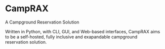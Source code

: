 # CampRAX
A Campground Reservation Solution

Written in Python, with CLI, GUI, and Web-based interfaces, CampRAX aims to be a self-hosted, fully inclusive and exapandable campground reservation solution.
